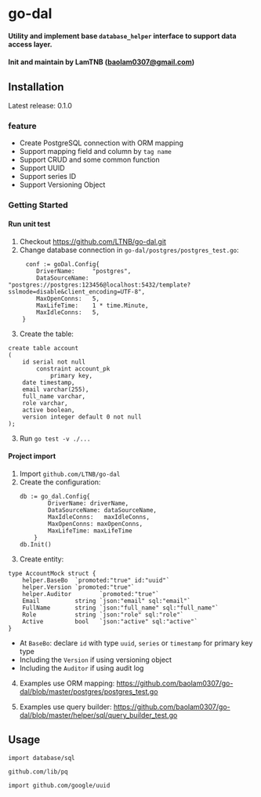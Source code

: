 # go-dal
#### Utility and implement base `database_helper` interface to support data access layer.
#### Init and maintain by LamTNB (baolam0307@gmail.com)
## Installation
Latest release: 0.1.0

### feature
- Create PostgreSQL connection with ORM mapping
- Support mapping field and column by `tag name`
- Support CRUD and some common function
- Support UUID
- Support series ID
- Support Versioning Object

### Getting Started
#### Run unit test
1. Checkout https://github.com/LTNB/go-dal.git
2. Change database connection in `go-dal/postgres/postgres_test.go`:
```
     conf := goDal.Config{
		DriverName:     "postgres",
		DataSourceName: "postgres://postgres:123456@localhost:5432/template?sslmode=disable&client_encoding=UTF-8",
		MaxOpenConns:   5,
		MaxLifeTime:    1 * time.Minute,
		MaxIdleConns:   5,
	}
```

3. Create the table:
```
create table account
(
	id serial not null
		constraint account_pk
			primary key,
	date timestamp,
	email varchar(255),
	full_name varchar,
	role varchar,
	active boolean,
	version integer default 0 not null
);
```
3. Run ```go test -v ./...```

#### Project import
1. Import ```github.com/LTNB/go-dal```
2. Create the configuration:
    ```
   db := go_dal.Config{
            DriverName: driverName,
       		DataSourceName: dataSourceName,
       		MaxIdleConns:   maxIdleConns,
            MaxOpenConns: maxOpenConns,
            MaxLifeTime: maxLifeTime
        }
   db.Init()
   ```
3. Create entity:
```
type AccountMock struct {
	helper.BaseBo  `promoted:"true" id:"uuid"`
	helper.Version `promoted:"true"`
	helper.Auditor        `promoted:"true"`
	Email          string `json:"email" sql:"email"`
	FullName       string `json:"full_name" sql:"full_name"`
	Role           string `json:"role" sql:"role"`
	Active         bool   `json:"active" sql:"active"`
}
``` 
- At `BaseBo`: declare `id` with type `uuid`, `series` or `timestamp` for primary key type
- Including the `Version` if using versioning object
- Including the `Auditor` if using audit log 
4. Examples use ORM mapping: https://github.com/baolam0307/go-dal/blob/master/postgres/postgres_test.go

5. Examples use query builder: https://github.com/baolam0307/go-dal/blob/master/helper/sql/query_builder_test.go

## Usage
`import database/sql`

`github.com/lib/pq`

`import github.com/google/uuid`
